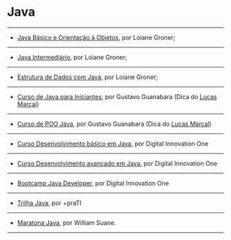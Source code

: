  # Java

---

   - [Java Básico e Orientação à Objetos](https://loiane.training/curso/java-basico), por Loiane Groner;

---

   - [Java Intermediário](https://loiane.training/curso/java-intermediario), por Loiane Groner;

---

   - [Estrutura de Dados com Java](https://loiane.training/curso/estrutura-de-dados), por Loiane Groner;

---

   - [Curso de Java para Iniciantes](https://www.youtube.com/playlist?list=PLHz_AreHm4dkI2ZdjTwZA4mPMxWTfNSpR), por Gustavo Guanabara (Dica do [Lucas Marçal](https://github.com/lucasmc64/))

---

   - [Curso de POO Java](https://www.youtube.com/playlist?list=PLHz_AreHm4dkqe2aR0tQK74m8SFe-aGsY), por Gustavo Guanabara (Dica do [Lucas Marçal](https://github.com/lucasmc64/))
  
---

   - [Curso Desenvolvimento básico em Java](https://digitalinnovation.one/cursos/desenvolvimento-basico-em-java), por Digital Innovation One
   
---

   - [Curso Desenvolvimento avançado em Java](https://digitalinnovation.one/cursos/desenvolvimento-avancado-em-java), por Digital Innovation One
      
---

   - [Bootcamp Java Developer](https://digitalinnovation.one/bootcamps/java-developer?ref=uaitec), por Digital Innovation One
---

   - [Trilha Java](https://www.maisprati.com.br/trilhas/), por +praTI
---     
   
   - [Maratona Java](https://www.youtube.com/watch?v=kkOSweUhGZM&list=PL62G310vn6nHrMr1tFLNOYP_c73m6nAzL), por William Suane.
   
--- 
   
